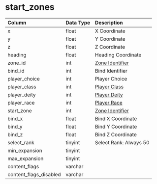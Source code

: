 # start_zones

| Column | Data Type | Description |
| :--- | :--- | :--- |
| x | float | X Coordinate |
| y | float | Y Coordinate |
| z | float | Z Coordinate |
| heading | float | Heading Coordinate |
| zone_id | int | [Zone Identifier](../../../../server/zones/zone-list) |
| bind_id | int | Bind Identifier |
| player_choice | int | Player Choice |
| player_class | int | [Player Class](../../../../server/player/class-list) |
| player_deity | int | [Player Deity](../../../../server/player/deity-list) |
| player_race | int | [Player Race](../../../../server/npc/race-list) |
| start_zone | int | [Zone Identifier](../../../../server/zones/zone-list) |
| bind_x | float | Bind X Coordinate |
| bind_y | float | Bind Y Coordinate |
| bind_z | float | Bind Z Coordinate |
| select_rank | tinyint | Select Rank: Always 50 |
| min_expansion | tinyint |  |
| max_expansion | tinyint |  |
| content_flags | varchar |  |
| content_flags_disabled | varchar |  |

